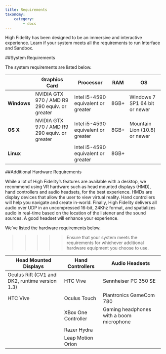 ```yaml
---
title: Requirements
taxonomy:
    category:
        - docs
---
```



High Fidelity has been designed to be an immersive and interactive experience. Learn if your system meets all the requirements to run Interface and Sandbox. 



##System Requirements

The system requirements are listed below. 

|             | Graphics Card                            | Processor                           | RAM  | OS                            |
| ----------- | ---------------------------------------- | ----------------------------------- | ---- | ----------------------------- |
| **Windows** | NVIDIA GTX 970 / AMD R9 290 equiv. or greater | Intel i5-4590 equivalent or greater | 8GB+ | Windows 7 SP1 64 bit or newer |
| **OS X**    | NVIDIA GTX 970 / AMD R9 290 equiv. or greater | Intel i5-4590 equivalent or greater | 8GB+ | Mountain Lion (10.8) or newer |
| **Linux**   |                                          | Intel i5-4590 equivalent or greater | 8GB+ |                               |





##Additional Hardware Requirements

While a lot of High Fidelity’s features are available with a desktop, we recommend using VR hardware such as head mounted displays (HMD), hand controllers and audio headsets, for the best experience. HMDs are display devices that allow the user to view virtual reality. Hand controllers will help you navigate and create in-world. Finally, High Fidelity delivers all audio over UDP in an uncompressed 16-bit, 24Khz format, and spatializes audio in real-time based on the location of the listener and the sound sources. A good headset will enhance your experience. 

We’ve listed the hardware requirements below. 

>>>>>Ensure that your system meets the requirements for whichever additional hardware equipment you choose to use. 

| Head Mounted Displays                    | Hand Controllers    | Audio Headsets                           |
| ---------------------------------------- | ------------------- | ---------------------------------------- |
| Oculus Rift (CV1 and DK2, runtime version 1.3) | HTC Vive            | Sennheiser PC 350 SE                     |
| HTC Vive                                 | Oculus Touch        | Plantronics GameCom 780                  |
|                                          | XBox One Controller | Gaming headphones with a boom microphone |
|                                          | Razer Hydra         |                                          |
|                                          | Leap Motion Orion   |                                          |
